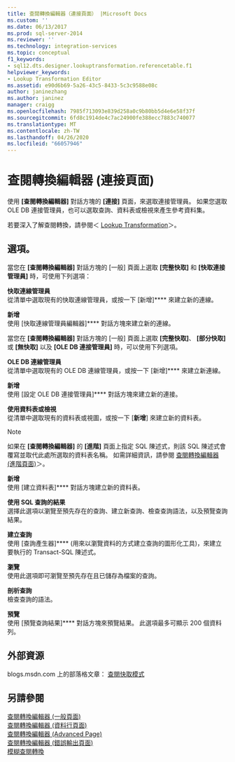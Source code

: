 ```yaml
---
title: 查閱轉換編輯器（連接頁面） |Microsoft Docs
ms.custom: ''
ms.date: 06/13/2017
ms.prod: sql-server-2014
ms.reviewer: ''
ms.technology: integration-services
ms.topic: conceptual
f1_keywords:
- sql12.dts.designer.lookuptransformation.referencetable.f1
helpviewer_keywords:
- Lookup Transformation Editor
ms.assetid: e90d6b69-5a26-43c5-8433-5c3c9588e08c
author: janinezhang
ms.author: janinez
manager: craigg
ms.openlocfilehash: 7985f713093e839d258a0c9b80bb5d4e6e58f37f
ms.sourcegitcommit: 6fd8c1914de4c7ac24900fe388ecc7883c740077
ms.translationtype: MT
ms.contentlocale: zh-TW
ms.lasthandoff: 04/26/2020
ms.locfileid: "66057946"
---
```

# <a name="lookup-transformation-editor-connection-page"></a>查閱轉換編輯器 (連接頁面)
  使用 **[查閱轉換編輯器]** 對話方塊的 **[連接]** 頁面，來選取連接管理員。 如果您選取 OLE DB 連接管理員，也可以選取查詢、資料表或檢視來產生參考資料集。  
  
 若要深入了解查閱轉換，請參閱＜ [Lookup Transformation](data-flow/transformations/lookup-transformation.md)＞。  
  
## <a name="options"></a>選項。  
 當您在 **[查閱轉換編輯器]** 對話方塊的 [一般] 頁面上選取 **[完整快取]** 和 **[快取連接管理員]** 時，可使用下列選項：  
  
 **快取連線管理員**  
 從清單中選取現有的快取連線管理員，或按一下 [新增]**** 來建立新的連線。  
  
 **新增**  
 使用 [快取連線管理員編輯器]**** 對話方塊來建立新的連線。  
  
 當您在 **[查閱轉換編輯器]** 對話方塊的 [一般] 頁面上選取 **[完整快取]**、 **[部分快取]** 或 **[無快取]** 以及 **[OLE DB 連接管理員]** 時，可以使用下列選項。  
  
 **OLE DB 連線管理員**  
 從清單中選取現有的 OLE DB 連線管理員，或按一下 [新增]**** 來建立新連線。  
  
 **新增**  
 使用 [設定 OLE DB 連接管理員]**** 對話方塊來建立新的連接。  
  
 **使用資料表或檢視**  
 從清單中選取現有的資料表或視圖，或按一下 [**新增**] 來建立新的資料表。  
  
> [!NOTE]  
>  如果在 **[查閱轉換編輯器]** 的 **[進階]** 頁面上指定 SQL 陳述式，則該 SQL 陳述式會覆寫並取代此處所選取的資料表名稱。 如需詳細資訊，請參閱 [查閱轉換編輯器 &#40;進階頁面&#41;](../../2014/integration-services/lookup-transformation-editor-advanced-page.md)＞。  
  
 **新增**  
 使用 [建立資料表]**** 對話方塊建立新的資料表。  
  
 **使用 SQL 查詢的結果**  
 選擇此選項以瀏覽至預先存在的查詢、建立新查詢、檢查查詢語法，以及預覽查詢結果。  
  
 **建立查詢**  
 使用 [查詢產生器]**** (用來以瀏覽資料的方式建立查詢的圖形化工具)，來建立要執行的 Transact-SQL 陳述式。  
  
 **瀏覽**  
 使用此選項即可瀏覽至預先存在且已儲存為檔案的查詢。  
  
 **剖析查詢**  
 檢查查詢的語法。  
  
 **預覽**  
 使用 [預覽查詢結果]**** 對話方塊來預覽結果。 此選項最多可顯示 200 個資料列。  
  
## <a name="external-resources"></a>外部資源  
 blogs.msdn.com 上的部落格文章： [查閱快取模式](https://go.microsoft.com/fwlink/?LinkId=219518)  
  
## <a name="see-also"></a>另請參閱  
 [查閱轉換編輯器 &#40;一般頁面&#41;](general-page-of-integration-services-designers-options.md)   
 [查閱轉換編輯器 &#40;資料行頁面&#41;](../../2014/integration-services/lookup-transformation-editor-columns-page.md)   
 [查閱轉換編輯器 &#40;Advanced Page&#41;](../../2014/integration-services/lookup-transformation-editor-advanced-page.md)   
 [查閱轉換編輯器 &#40;錯誤輸出頁面&#41;](../../2014/integration-services/lookup-transformation-editor-error-output-page.md)   
 [模糊查閱轉換](data-flow/transformations/fuzzy-lookup-transformation.md)  
  
  
